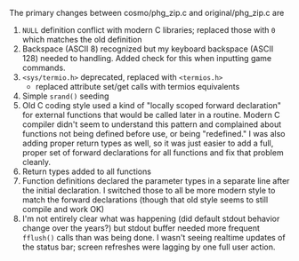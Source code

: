 The primary changes between cosmo/phg_zip.c and original/phg_zip.c are
1. `NULL` definition conflict with modern C libraries; replaced those with `0` which matches the old definition
1. Backspace (ASCII 8) recognized but my keyboard backspace (ASCII 128) needed to handling. Added check for this when inputting game commands.
1. `<sys/termio.h>` deprecated, replaced with `<termios.h>`
    - replaced attribute set/get calls with termios equivalents
1. Simple `srand()` seeding
1. Old C coding style used a kind of "locally scoped forward declaration" for external functions that would be called later in a routine. Modern C compiler didn't seem to understand this pattern and complained about functions not being defined before use, or being "redefined." I was also adding proper return types as well, so it was just easier to add a full, proper set of forward declarations for all functions and fix that problem cleanly.
1. Return types added to all functions
1. Function definitions declared the parameter types in a separate line after the initial declaration. I switched those to all be more modern style to match the forward declarations (though that old style seems to still compile and work OK)
1. I'm not entirely clear what was happening (did default stdout behavior change over the years?) but stdout buffer needed more frequent `fflush()` calls than was being done. I wasn't seeing realtime updates of the status bar; screen refreshes were lagging by one full user action.